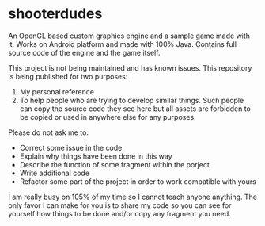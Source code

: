 # shooterdudes
An OpenGL based custom graphics engine and a sample game made with it. Works on Android platform and made with 100% Java. Contains full source code of the engine and the game itself.

This project is not being maintained and has known issues. This repository is being published for two purposes:
1. My personal reference
2. To help people who are trying to develop similar things. Such people can copy the source code they see here but all assets are forbidden to be copied or used in anywhere else for any purposes.

Please do not ask me to:
- Correct some issue in the code
- Explain why things have been done in this way
- Describe the function of some fragment within the porject
- Write additional code
- Refactor some part of the project in order to work compatible with yours

I am really busy on 105% of my time so I cannot teach anyone anything. The only favor I can make for you is to share my code so you can see for yourself how things to be done and/or copy any fragment you need.

